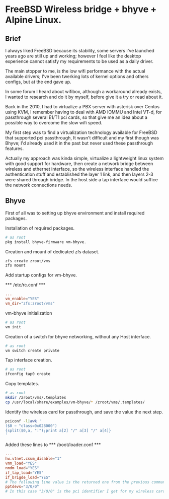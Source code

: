 # FreeBSD Wireless bridge + bhyve + Alpine Linux.

## Brief 

I always liked FreeBSD because its stability, some servers I've launched years 
ago are still up and working; however I feel like the desktop experience 
cannot satisfy my requirements to be used as a daily driver.

The main stopper to me, is the low wifi performance with the actual available 
drivers; I've been twerking lots of kernel options and others configs, but at 
the end gave up.

In some forum I heard about wifibox, although a workaround already exists, I 
wanted to research and do it by myself, before give it a try or read about it.

Back in the 2010, I had to virtualize a PBX server with asterisk over Centos 
using KVM, I remember having to deal with AMD IOMMU and Intel VT-d, for 
passthrough several E1/T1 pci cards, so that give me an idea about a possible 
way to overcome the slow wifi speed.

My first step was to find a virtualization technology available for FreeBSD 
that supported pci passthrough, It wasn't difficult and my first though was 
Bhyve; I'd already used it in the past but never used these passthrough 
features.

Actually my approach was kinda simple, virtualize a lightweight linux system 
with good support for hardware, then create a network bridge between wireless 
and ethernet interface, so the wireless interface handled the authentication 
stuff and established the layer 1 link, and then layers 2-3 were shared through
bridge. In the host side a tap interface would suffice the network connections 
needs.

## Bhyve

First of all was to setting up bhyve environment and install required packages.

Installation of required packages.
```sh
# as root
pkg install bhyve-firmware vm-bhyve.
```

Creation and mount of dedicated zfs dataset.

```sh
zfs create zroot/vms
zfs mount
```

Add startup configs for vm-bhyve.

*** /etc/rc.conf ***

```conf
...
vm_enable="YES"
vm_dir="zfs:zroot/vms"
```

vm-bhyve initialization

```sh
# as root
vm init
```

Creation of a switch for bhyve networking, without any Host interface.
```sh
# as root
vm switch create private
```

Tap interface creation.

```sh
# as root
ifconfig tap0 create
```

Copy templates.

```sh
# as root
mkdir /zroot/vms/.templates
cp /usr/local/share/examples/vm-bhyve/* /zroot/vms/.templates/
```

Identify the wireless card for passthrough, and save the value the next step.

```sh
pciconf -l|awk '
($0 ~ "class=0x028000")
{split($0,a, ":");print a[2] "/" a[3] "/" a[4]}
'
```

Added these lines to *** /boot/loader.conf *** 
```conf
...
hw.vtnet.csum_disable="1"
vmm_load="YES"
nmdm_load="YES"
if_tap_load="YES"
if_brigde_load="YES"
# The following line value is the returned one from the previous command.
pptdevs="3/0/0"
# In this case "3/0/0" is the pci identifier I get for my wireless card.
```
